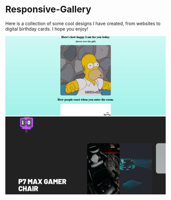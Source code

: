# Responsive-Gallery


Here is a collection of some cool designs I have created, from websites to digital birthday cards. I hope you enjoy!

<img src="Screenshot 2023-03-25 230703.png">
<br>
<img src="Screenshot 2023-03-25 230238.png">
<br>
